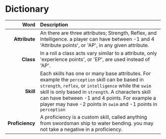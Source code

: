 # Dictionary


| Word | Description |
|---:|:---|
**Attribute** | An there are three attributes; Strength, Reflex, and Intelligence. a player can have between -1 and 4 'Attribute points', or 'AP', in any given attribute.
 **Class** | In a roll a class acts vary similar to a attribute, only 'experience points', or 'EP', are used instead of 'AP'. 
 **Skill** | Each skills has one or many base attributes. For example the `perception` skill can be based in `strength`, `reflex`, or `intelligence` while the `swim` skill is only based in `strength`. A characters skill can have between -1 and 4 points. For example a player may have -2 points in `swim` and -1 points in `perception` 
**Proficiency** | A proficiency is a custom skill, called anything from swordsman ship to water bending. you may not take a negative in a proficiency.